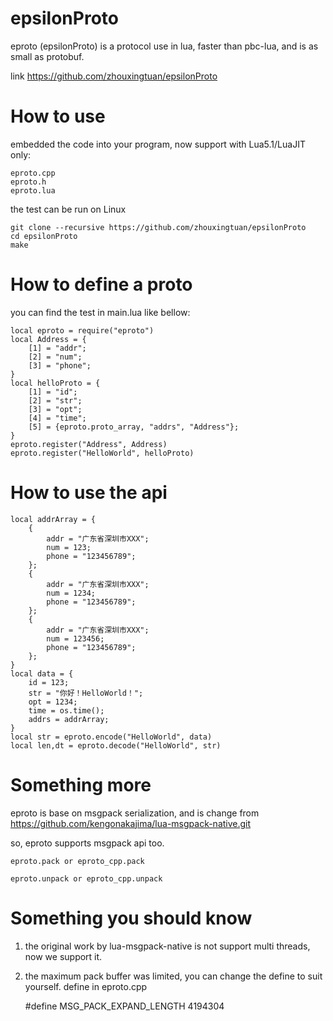 # epsilonProto
eproto (epsilonProto) is a protocol use in lua, faster than pbc-lua, and is as small as protobuf. 

link https://github.com/zhouxingtuan/epsilonProto 

# How to use
embedded the code into your program, now support with Lua5.1/LuaJIT only:

	eproto.cpp
	eproto.h
	eproto.lua

the test can be run on Linux

	git clone --recursive https://github.com/zhouxingtuan/epsilonProto 
	cd epsilonProto 
	make

# How to define a proto
you can find the test in main.lua like bellow:

	local eproto = require("eproto")
	local Address = {
		[1] = "addr";
		[2] = "num";
		[3] = "phone";
	}
	local helloProto = {
		[1] = "id";
		[2] = "str";
		[3] = "opt";
		[4] = "time";
		[5] = {eproto.proto_array, "addrs", "Address"};
	}
	eproto.register("Address", Address)
	eproto.register("HelloWorld", helloProto)

# How to use the api
	local addrArray = {
		{
			addr = "广东省深圳市XXX";
			num = 123;
			phone = "123456789";
		};
		{
			addr = "广东省深圳市XXX";
			num = 1234;
			phone = "123456789";
		};
		{
			addr = "广东省深圳市XXX";
			num = 123456;
			phone = "123456789";
		};
	}
	local data = {
		id = 123;
		str = "你好！HelloWorld！";
		opt = 1234;
		time = os.time();
		addrs = addrArray;
	}
	local str = eproto.encode("HelloWorld", data)
	local len,dt = eproto.decode("HelloWorld", str)

# Something more
eproto is base on msgpack serialization, and is change from https://github.com/kengonakajima/lua-msgpack-native.git 

so, eproto supports msgpack api too.

	eproto.pack or eproto_cpp.pack

	eproto.unpack or eproto_cpp.unpack

# Something you should know
1) the original work by lua-msgpack-native is not support multi threads, now we support it.

2) the maximum pack buffer was limited, you can change the define to suit yourself. define in eproto.cpp
	
	#define MSG_PACK_EXPAND_LENGTH 4194304



